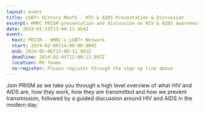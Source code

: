 ```yaml
---
layout: event
title: LGBT+ History Month - HIV & AIDS Presentation & Discussion
excerpt: HMRC PRISM presentation and discussion on HIV & AIDS awareness
date: 2024-01-23T13:49:11.954Z
event:
  host: PRISM - HMRC's LGBT+ Network
  start: 2024-02-06T14:00:00.000Z
  end: 2024-02-06T15:00:11.981Z
  deadline: 2024-02-05T12:00:11.992Z
  location: MS Teams
  no-register: Please register through the sign up link above
---
```

Join PRISM as we take you through a high level overview of what HIV and AIDS are, how they work, how they are transmitted and how we prevent transmission, followed by a guided discussion around HIV and AIDS in the modern day.